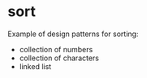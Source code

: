 # sort
Example of design patterns for sorting:
* collection of numbers
* collection of characters
* linked list
